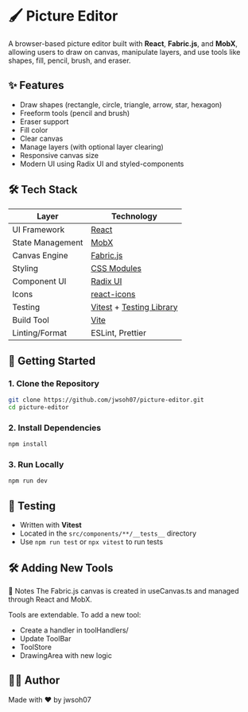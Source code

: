 # 🖌️ Picture Editor

A browser-based picture editor built with **React**, **Fabric.js**, and **MobX**, allowing users to draw on canvas, manipulate layers, and use tools like shapes, fill, pencil, brush, and eraser.

## ✨ Features

- Draw shapes (rectangle, circle, triangle, arrow, star, hexagon)
- Freeform tools (pencil and brush)
- Eraser support
- Fill color
- Clear canvas
- Manage layers (with optional layer clearing)
- Responsive canvas size
- Modern UI using Radix UI and styled-components

## 🛠️ Tech Stack

| Layer            | Technology                                                                      |
| ---------------- | ------------------------------------------------------------------------------- |
| UI Framework     | [React](https://reactjs.org/)                                                   |
| State Management | [MobX](https://mobx.js.org/)                                                    |
| Canvas Engine    | [Fabric.js](https://fabricjs.com/)                                              |
| Styling          | [CSS Modules](https://github.com/css-modules/css-modules)                       |
| Component UI     | [Radix UI](https://www.radix-ui.com/)                                           |
| Icons            | [react-icons](https://react-icons.github.io/react-icons/)                       |
| Testing          | [Vitest](https://vitest.dev/) + [Testing Library](https://testing-library.com/) |
| Build Tool       | [Vite](https://vitejs.dev/)                                                     |
| Linting/Format   | ESLint, Prettier                                                                |

## 🚀 Getting Started

### 1. Clone the Repository

```bash
git clone https://github.com/jwsoh07/picture-editor.git
cd picture-editor
```

### 2. Install Dependencies

```bash
npm install
```

### 3. Run Locally

```bash
npm run dev
```

## 🧪 Testing

- Written with **Vitest**
- Located in the `src/components/**/__tests__` directory
- Use `npm run test` or `npx vitest` to run tests

## 🛠️ Adding New Tools

📌 Notes
The Fabric.js canvas is created in useCanvas.ts and managed through React and MobX.

Tools are extendable. To add a new tool:

- Create a handler in toolHandlers/
- Update ToolBar
- ToolStore
- DrawingArea with new logic

## 🧑‍💻 Author

Made with ❤️ by jwsoh07
